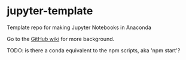 # jupyter-template
Template repo for making Jupyter Notebooks in Anaconda

Go to the [GitHub wiki](https://github.com/svdarren/functions-template/wiki) for more background.

TODO: is there a conda equivalent to the npm scripts, aka 'npm start'?
